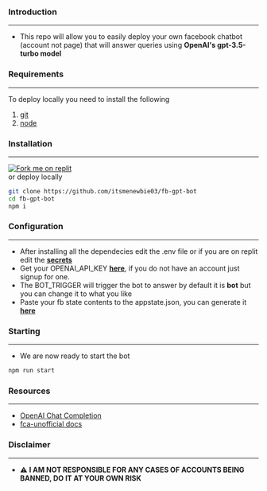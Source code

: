 ### Introduction
------------
 - This repo will allow you to easily deploy your own facebook chatbot (account not page) that will answer queries using **OpenAI's gpt-3.5-turbo model**

### Requirements
------------
To deploy locally you need to install the following
1.  [git](https://git-scm.com/book/en/v2/Getting-Started-Installing-Git "git")
2. [node](https://nodejs.org/en "node")

### Installation
------------

[![Fork me on replit](https://img.shields.io/static/v1?label=Replit&message=Fork%20me%20on%20replit!&color=brightgreen&style=for-the-badge&logo=replit 'Fork Me')](https://replit.com/@itsmenewbie03/fb-gpt-bot)<br>
or deploy locally
```bash
git clone https://github.com/itsmenewbie03/fb-gpt-bot
cd fb-gpt-bot
npm i
```
### Configuration
------------
- After installing all the dependecies edit the .env file or if you are on replit edit the **[secrets](https://docs.replit.com/programming-ide/workspace-features/storing-sensitive-information-environment-variables "secrets")**
- Get your OPENAI_API_KEY **[here](https://platform.openai.com/account/api-keys "here")**, if you do not have an account just signup for one.
- The BOT_TRIGGER will trigger the bot to answer by default it is **bot** but you can change it to what you like
- Paste your fb state contents to the appstate.json, you can generate it **[here](https://github.com/c3cbot/c3c-fbstate "here")**

### Starting
------------
- We are now ready to start the bot
```bash
npm run start
```

### Resources
------------
- [OpenAI Chat Completion](https://platform.openai.com/docs/guides/chat "OpenAI Chat Completion")
- [fca-unofficial docs](https://github.com/VangBanLaNhat/fca-unofficial/blob/master/DOCS.md "fca-unofficial docs")

### Disclaimer
------------
- ⚠️ **I AM NOT RESPONSIBLE FOR ANY CASES OF ACCOUNTS BEING BANNED, DO IT AT YOUR OWN RISK**
